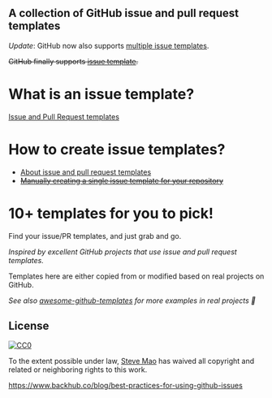 ## A collection of GitHub issue and pull request templates

*Update*: GitHub now also supports [multiple issue templates](https://help.github.com/articles/about-issue-and-pull-request-templates/).

~~GitHub finally supports [issue template](https://github.com/blog/2111-issue-and-pull-request-templates).~~

# What is an issue template?

[Issue and Pull Request templates](https://blog.github.com/2016-02-17-issue-and-pull-request-templates/)

# How to create issue templates?

- [About issue and pull request templates](https://help.github.com/en/github/building-a-strong-community/about-issue-and-pull-request-templates)
- ~~[Manually creating a single issue template for your repository](https://help.github.com/articles/manually-creating-a-single-issue-template-for-your-repository/)~~

# 10+ templates for you to pick!

Find your issue/PR templates, and just grab and go.

*Inspired by excellent GitHub projects that use issue and pull request templates.*

Templates here are either copied from or modified based on real projects on GitHub.

*See also [awesome-github-templates](https://github.com/devspace/awesome-github-templates) for more examples in real projects :tada:*

## License

[![CC0](https://i.creativecommons.org/p/zero/1.0/88x31.png)](https://creativecommons.org/publicdomain/zero/1.0/)

To the extent possible under law, [Steve Mao](https://github.com/stevemao) has waived all copyright and related or neighboring rights to this work.

https://www.backhub.co/blog/best-practices-for-using-github-issues
